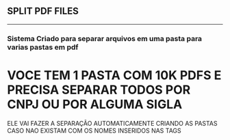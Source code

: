 <h2>SPLIT PDF FILES</h2>
<hr>

<h3>Sistema Criado para separar arquivos em uma pasta para varias pastas em pdf</h3>

# VOCE TEM 1 PASTA COM 10K PDFS E PRECISA SEPARAR TODOS POR CNPJ OU POR ALGUMA SIGLA

<p>ELE VAI FAZER A SEPARAÇÃO AUTOMATICAMENTE CRIANDO AS PASTAS CASO NAO EXISTAM COM OS NOMES INSERIDOS NAS TAGS</p>
 
 
